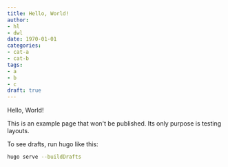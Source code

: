 ```yaml
---
title: Hello, World!
author:
- hl
- dwl
date: 1970-01-01
categories:
- cat-a
- cat-b
tags:
- a
- b
- c
draft: true
---
```

Hello, World!

This is an example page that won't be published. Its only purpose is testing layouts.

To see drafts, run hugo like this:
```sh
hugo serve --buildDrafts
```
